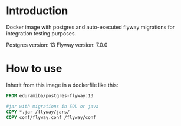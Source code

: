 # Introduction

Docker image with postgres and auto-executed flyway migrations for integration testing purposes.

Postgres version: 13
Flyway version: 7.0.0

# How to use

Inherit from this image in a dockerfile like this:

```Dockerfile
FROM eduramiba/postgres-flyway:13

#jar with migrations in SQL or java
COPY *.jar /flyway/jars/
COPY conf/flyway.conf /flyway/conf
```
